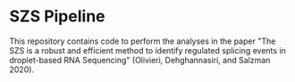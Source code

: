 # SZS Pipeline

This repository contains code to perform the analyses in the paper "The SZS is a robust and efficient method to identify regulated splicing events in droplet-based RNA Sequencing" (Olivieri, Dehghannasiri, and Salzman 2020). 


